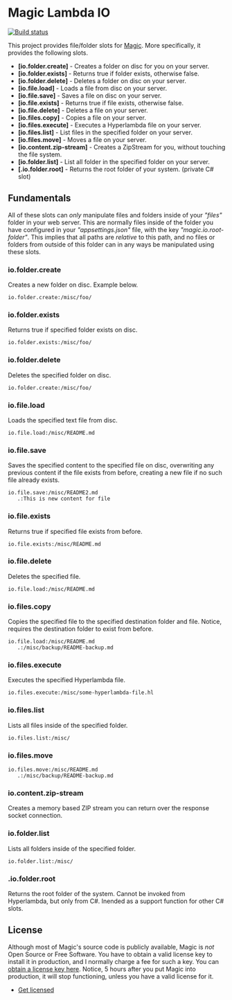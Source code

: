 
# Magic Lambda IO

[![Build status](https://travis-ci.org/polterguy/magic.lambda.io.svg?master)](https://travis-ci.org/polterguy/magic.lambda.io)

This project provides file/folder slots for [Magic](https://github.com/polterguy/magic). More specifically, it provides the following slots.

* __[io.folder.create]__ - Creates a folder on disc for you on your server.
* __[io.folder.exists]__ - Returns true if folder exists, otherwise false.
* __[io.folder.delete]__ - Deletes a folder on disc on your server.
* __[io.file.load]__ - Loads a file from disc on your server.
* __[io.file.save]__ - Saves a file on disc on your server.
* __[io.file.exists]__ - Returns true if file exists, otherwise false.
* __[io.file.delete]__ - Deletes a file on your server.
* __[io.files.copy]__ - Copies a file on your server.
* __[io.files.execute]__ - Executes a Hyperlambda file on your server.
* __[io.files.list]__ - List files in the specified folder on your server.
* __[io.files.move]__ - Moves a file on your server.
* __[io.content.zip-stream]__ - Creates a ZipStream for you, without touching the file system.
* __[io.folder.list]__ - List all folder in the specified folder on your server.
* __[.io.folder.root]__ - Returns the root folder of your system. (private C# slot)

## Fundamentals

All of these slots can _only_ manipulate files and folders inside of your _"files"_ folder in your web server.
This are normally files inside of the folder you have configured in your _"appsettings.json"_ file, with the
key _"magic.io.root-folder"_. This implies that all paths are _relative_ to this path, and no files or folders
from outside of this folder can in any ways be manipulated using these slots.

### io.folder.create

Creates a new folder on disc. Example below.

```
io.folder.create:/misc/foo/
```

### io.folder.exists

Returns true if specified folder exists on disc.

```
io.folder.exists:/misc/foo/
```

### io.folder.delete

Deletes the specified folder on disc.

```
io.folder.create:/misc/foo/
```

### io.file.load

Loads the specified text file from disc.

```
io.file.load:/misc/README.md
```

### io.file.save

Saves the specified content to the specified file on disc, overwriting any previous content if the
file exists from before, creating a new file if no such file already exists.

```
io.file.save:/misc/README2.md
   .:This is new content for file
```

### io.file.exists

Returns true if specified file exists from before.

```
io.file.exists:/misc/README.md
```

### io.file.delete

Deletes the specified file.

```
io.file.load:/misc/README.md
```

### io.files.copy

Copies the specified file to the specified destination folder and file.
Notice, requires the destination folder to exist from before.

```
io.file.load:/misc/README.md
   .:/misc/backup/README-backup.md
```

### io.files.execute

Executes the specified Hyperlambda file.

```
io.files.execute:/misc/some-hyperlambda-file.hl
```

### io.files.list

Lists all files inside of the specified folder.

```
io.files.list:/misc/
```

### io.files.move

```
io.files.move:/misc/README.md
   .:/misc/backup/README-backup.md
```

### io.content.zip-stream

Creates a memory based ZIP stream you can return over the response socket connection.

### io.folder.list

Lists all folders inside of the specified folder.

```
io.folder.list:/misc/
```

### .io.folder.root

Returns the root folder of the system. Cannot be invoked from Hyperlambda, but only from C#. Inended as
a support function for other C# slots.

## License

Although most of Magic's source code is publicly available, Magic is _not_ Open Source or Free Software.
You have to obtain a valid license key to install it in production, and I normally charge a fee for such a
key. You can [obtain a license key here](https://servergardens.com/buy/).
Notice, 5 hours after you put Magic into production, it will stop functioning, unless you have a valid
license for it.

* [Get licensed](https://servergardens.com/buy/)
